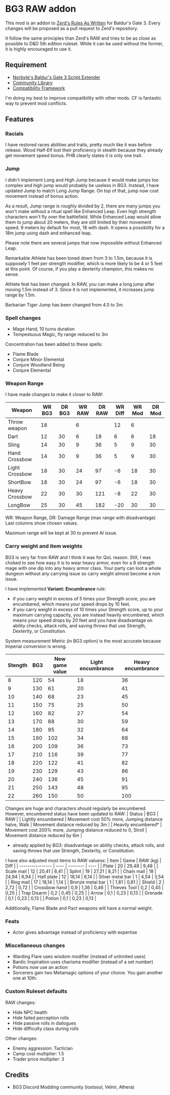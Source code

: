 # BG3 RAW addon

This mod is an addon to [Zerd's Rules As Written](https://github.com/ZerdBG3/RAW) for Baldur's Gate 3.
Every changes will be proposed as a pull request to Zerd's repository.

It follow the same principles than Zerd's RAW and tries to be as close as possible to D&D 5th edition ruleset.
While it can be used without the former, it is highly encouraged to use it.

## Requirement

- [Norbyte's Baldur's Gate 3 Script Extender](https://www.nexusmods.com/baldursgate3/mods/2172)
- [Community Library](https://www.nexusmods.com/baldursgate3/mods/1333)
- [Compatibility Framework](https://www.nexusmods.com/baldursgate3/mods/1933)

I'm doing my best to improve compatibility with other mods. CF is fantastic way to prevent mod conflicts.

## Features

### Racials

I have restored races abilities and traits, pretty much like it was before release.
Wood Half-Elf lost their proficiency in stealth because they already get movement speed bonus. PHB clearly states it is only one trait.

### Jump

I didn't implement Long and High Jump because it would make jumps too complex and high jump would probably be useless in BG3.
Instead, I have updated Jump to match Long Jump Range. On top of that, jump now cost movement instead of bonus action. 

As a result, Jump range is roughly divided by 2, there are many jumps you won't make without a ritual spell like Enhanced Leap.
Even high strength characters won't fly over the battlefield. While Enhanced Leap would allow them to jump about 20 meters, they are still limited by their movement speed. 9 meters by default for most, 18 with dash. It opens a possibility for a 18m jump using dash and enhanced leap.

Please note there are several jumps that now impossible without Enhanced Leap.

Remarkable Athlete has been toned down from 3 to 1.5m, because it is supposely 1 feet per strength modifier, which is more likely to be 4 or 5 feet at this point. Of course, if you play a dexterity champion, this makes no sense.

Athlete feat has been changed. In RAW, you can make a long jump after moving 1.5m instead of 3. Since it is not implemented, it increases jump range by 1.5m.

Barbarian Tiger Jump has been changed from 4.5 to 3m.

### Spell changes

- Mage Hand, 10 turns duration
- Tempestuous Magic, fly range reduced to 3m

Concentration has been added to these spells:
- Flame Blade
- Conjure Minor Elemental
- Conjure Woodland Being
- Conjure Elemental

### Weapon Range

I have made changes to make it closer to RAW:

| Weapon         | WR BG3 | DR BG3 | WR RAW | DR RAW | WR Diff | WR Mod | DR Mod |
| -------------- | ------ | ------ | ------ | ------ | ------- | ------ | ------ |
| Throw weapon   | 18     |        | 6      |        |  12     | 6      |        |
| Dart           | 12     | 30     | 6      | 18     |   6     | 6      | 18     |
| Sling          | 14     | 30     | 9      | 36     |   5     | 9      | 30     |
| Hand Crossbow  | 14     | 30     | 9      | 36     |   5     | 9      | 30     |
| Light Crossbow | 18     | 30     | 24     | 97     |  -6     | 18     | 30     |
| ShortBow       | 18     | 30     | 24     | 97     |  -6     | 18     | 30     |
| Heavy Crossbow | 22     | 30     | 30     | 121    |  -8     | 22     | 30     |
| LongBow        | 25     | 30     | 45     | 182    | -20     | 30     | 30     |

WR: Weapon Range, DR: Damage Range (max range with disadvantage)
Last columns show chosen values.

Maximum range will be kept at 30 to prevent AI issue.

### Carry weight and item weights

BG3 is very far from RAW and I think it was for QoL reason. Still, I was choked to see how easy it is to wear heavy armor, even for a 8 strength mage with one dip into any heavy armor class.
Your party can loot a whole dungeon without any carrying issue so carry weight almost become a non issue.

I have implemented **Variant: Encumbrance** rule:
- if you carry weight in excess of 5 times your Strength score, you are encumbered, which means your speed drops by 10 feet.
- if you carry weight in excess of 10 times your Strength score, up to your maximum carrying capacity, you are instead heavily encumbered, which means your speed drops by 20 feet and you have disadvantage on ability checks, attack rolls, and saving throws that use Strength, Dexterity, or Constitution.

System measurement Metric (in BG3 option) is the most accurate because Imperial conversion is wrong.

| Stength | BG3 | New game value      | Light encumbrance      | Heavy encumbrance      |
| ------- | --- | ------------------- | ---------------------- | ---------------------- |
| 8       | 120 | 54                  | 18                     | 36                     |
| 9       | 130 | 61                  | 20                     | 41                     |
| 10      | 140 | 68                  | 23                     | 45                     |
| 11      | 150 | 75                  | 25                     | 50                     |
| 12      | 160 | 82                  | 27                     | 54                     |
| 13      | 170 | 88                  | 30                     | 59                     |
| 14      | 180 | 95                  | 32                     | 64                     |
| 15      | 190 | 102                 | 34                     | 68                     |
| 16      | 200 | 109                 | 36                     | 73                     |
| 17      | 210 | 116                 | 39                     | 77                     |
| 18      | 220 | 122                 | 41                     | 82                     |
| 19      | 230 | 129                 | 43                     | 86                     |
| 20      | 240 | 136                 | 45                     | 91                     |
| 21      | 250 | 143                 | 48                     | 95                     |
| 22      | 260 | 150                 | 50                     | 100                    |

Changes are huge and characters should regularly be encumbered. However, encumbered status have been updated to RAW:
| Status | BG3 | RAW |
| Lightly encumbered | Movement cost 50% more, Jumping distance halve, Walk | Movement distance reduced by 3m |
| Heavily encumbered* | Movement cost 200% more, Jumping distance reduced to 0, Stroll | Movement distance reduced by 6m |

* already applied by BG3: disadvantage on ability checks, attack rolls, and saving throws that use Strength, Dexterity, or Constitution.

I have also adjusted most items to RAW valuess:
| Item             | Game | RAW (kg) | Diff |
| ---------------- | ---- | -------- | ---- |
| Plate            | 20   | 29,48    | 9,48 |
| Scale mail       | 12   | 20,41    | 8,41 |
| Splint           | 19   | 27,21    | 8,21 |
| Chain mail       | 18   | 24,94    | 6,94 |
| Half plate       | 12   | 18,14    | 6,14 |
| Silver metal bar | 1    | 4,54     | 3,54 |
| Ring mail        | 17   | 18,14    | 1,14 |
| Bronze metal bar | 1    | 1,81     | 0,81 |
| Shield           | 2    | 2,72     | 0,72 |
| Crossbow hand    | 0,9  | 1,36     | 0,46 |
| Thieves Tool     | 0,2  | 0,45     | 0,25 |
| Trap Disarm      | 0,2  | 0,45     | 0,25 |
| Arrow            | 0,1  | 0,23     | 0,13 |
| Grenade          | 0,1  | 0,23     | 0,13 |
| Potion           | 0,1  | 0,23     | 0,13 |

Additionally, Flame Blade and Pact weapons will have a normal weight.

### Feats

- Actor gives advantage instead of proficiency with expertise

### Miscellaneous changes

- Warding Flare uses wisdom modifier (instead of unlimited uses)
- Bardic Inspiration uses charisma modifier (instead of a set number)
- Potions now use an action
- Sorcerers gain two Metamagic options of your choice. You gain another one at 10th.

### Custom Ruleset defaults

RAW changes:
- Hide NPC health
- Hide failed perception rolls
- Hide passive rolls in dialogues
- Hide difficulty class during rolls

Other changes:
- Enemy aggression: Tactician
- Camp cost multiplier: 1.5
- Trader price multiplier: 3

## Credits

- BG3 Discord Modding community (lostsoul, Velnir, Athera)